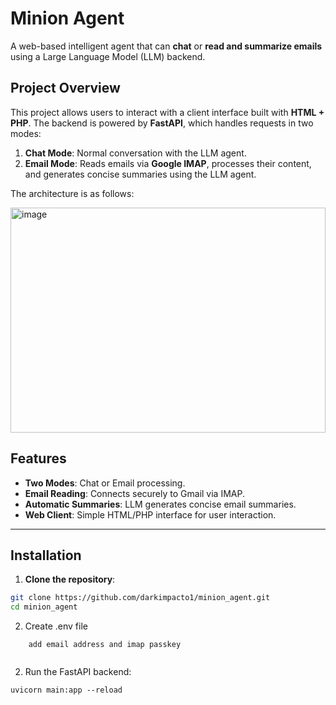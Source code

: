 # Minion Agent

A web-based intelligent agent that can **chat** or **read and summarize emails** using a Large Language Model (LLM) backend.

## Project Overview

This project allows users to interact with a client interface built with **HTML + PHP**. The backend is powered by **FastAPI**, which handles requests in two modes:

1. **Chat Mode**: Normal conversation with the LLM agent.
2. **Email Mode**: Reads emails via **Google IMAP**, processes their content, and generates concise summaries using the LLM agent.

The architecture is as follows:

<img width="504" height="360" alt="image" src="https://github.com/user-attachments/assets/17204c3e-ae82-4687-a24b-d070ea9fbf46" />

## Features

- **Two Modes**: Chat or Email processing.
- **Email Reading**: Connects securely to Gmail via IMAP.
- **Automatic Summaries**: LLM generates concise email summaries.
- **Web Client**: Simple HTML/PHP interface for user interaction.

---

## Installation

1. **Clone the repository**:

```bash
git clone https://github.com/darkimpacto1/minion_agent.git
cd minion_agent
```
2. Create .env file
```
    add email address and imap passkey


```
2. Run the FastAPI backend:

```
uvicorn main:app --reload
